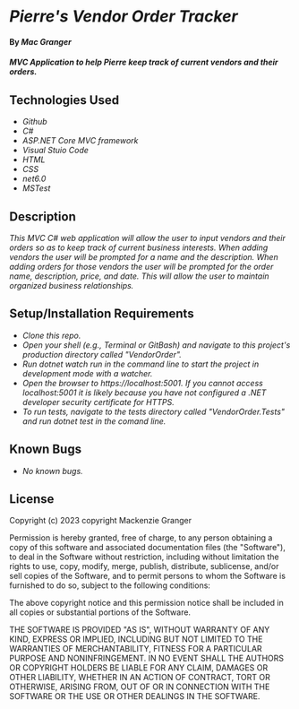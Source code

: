# _Pierre's Vendor Order Tracker_

#### By _**Mac Granger**_

#### _MVC Application to help Pierre keep track of current vendors and their orders._

## Technologies Used

* _Github_
* _C#_
* _ASP.NET Core MVC framework_
* _Visual Stuio Code_
* _HTML_
* _CSS_
* _net6.0_
* _MSTest_

## Description

_This MVC C# web application will allow the user to input vendors and their orders so as to keep track of current business interests. When adding vendors the user will be prompted for a name and the description. When adding orders for those vendors the user will be prompted for the order name, description, price, and date. This will allow the user to maintain organized business relationships._

## Setup/Installation Requirements

* _Clone this repo._
* _Open your shell (e.g., Terminal or GitBash) and navigate to this project's production directory called "VendorOrder"._
* _Run dotnet watch run in the command line to start the project in development mode with a watcher._
* _Open the browser to https://localhost:5001. If you cannot access localhost:5001 it is likely because you have not configured a .NET developer security certificate for HTTPS._
* _To run tests, navigate to the tests directory called "VendorOrder.Tests" and run dotnet test in the comand line._

## Known Bugs

* _No known bugs._

## License

Copyright (c) 2023 copyright Mackenzie Granger

Permission is hereby granted, free of charge, to any person obtaining a copy
of this software and associated documentation files (the "Software"), to deal
in the Software without restriction, including without limitation the rights
to use, copy, modify, merge, publish, distribute, sublicense, and/or sell
copies of the Software, and to permit persons to whom the Software is
furnished to do so, subject to the following conditions:

The above copyright notice and this permission notice shall be included in all
copies or substantial portions of the Software.

THE SOFTWARE IS PROVIDED "AS IS", WITHOUT WARRANTY OF ANY KIND, EXPRESS OR
IMPLIED, INCLUDING BUT NOT LIMITED TO THE WARRANTIES OF MERCHANTABILITY,
FITNESS FOR A PARTICULAR PURPOSE AND NONINFRINGEMENT. IN NO EVENT SHALL THE
AUTHORS OR COPYRIGHT HOLDERS BE LIABLE FOR ANY CLAIM, DAMAGES OR OTHER
LIABILITY, WHETHER IN AN ACTION OF CONTRACT, TORT OR OTHERWISE, ARISING FROM,
OUT OF OR IN CONNECTION WITH THE SOFTWARE OR THE USE OR OTHER DEALINGS IN THE
SOFTWARE.
